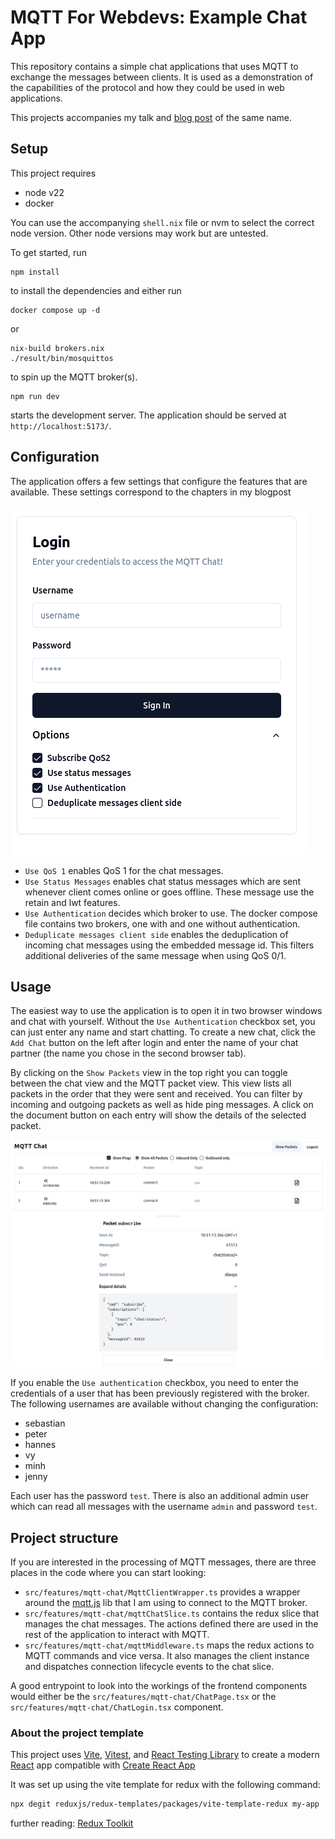 # MQTT For Webdevs: Example Chat App

This repository contains a simple chat applications that uses MQTT to exchange the messages between clients.
It is used as a demonstration of the capabilities of the protocol and how they could be used in web applications.

This projects accompanies my talk and [blog post](http://sebastian-staffa.eu/posts/mqtt-for-webdevs) of the same name.

## Setup

This project requires

- node v22
- docker

You can use the accompanying `shell.nix` file or nvm to select the correct node version.
Other node versions may work but are untested.

To get started, run

```
npm install
```

to install the dependencies and either run

```
docker compose up -d
```

or

```
nix-build brokers.nix
./result/bin/mosquittos
```

to spin up the MQTT broker(s).

```
npm run dev
```

starts the development server. The application should be served at `http://localhost:5173/`.

## Configuration

The application offers a few settings that configure the features that are available. These
settings correspond to the chapters in my blogpost

![login mask](login.png "Login mask with expanded options")

- `Use QoS 1` enables QoS 1 for the chat messages.
- `Use Status Messages` enables chat status messages which are sent whenever client comes online
  or goes offline. These message use the retain and lwt features.
- `Use Authentication` decides which broker to use. The docker
  compose file contains two brokers, one with and one without authentication.
- `Deduplicate messages client side` enables the deduplication of incoming chat messages using
  the embedded message id. This filters additional deliveries of the same message when using QoS 0/1.

## Usage

The easiest way to use the application is to open it in two browser windows and chat with yourself.
Without the `Use Authentication` checkbox set, you can just enter any name and start chatting. To create a new chat,
click the `Add Chat` button on the left after login and enter the name of your chat partner (the name you chose in the
second browser tab).

By clicking on the `Show Packets` view in the top right you can toggle between the chat view and the MQTT packet view.
This view lists all packets in the order that they were sent and received. You can filter by incoming and outgoing packets
as well as hide ping messages. A click on the document button on each entry will show the details of the selected packet.

![show packet view](show-packets.png "show packet view")

If you enable the `Use authentication` checkbox, you need to enter the credentials of a user that has been
previously registered with the broker. The following usernames are available without changing the configuration:

- sebastian
- peter
- hannes
- vy
- minh
- jenny

Each user has the password `test`. There is also an additional admin user which can read all messages with
the username `admin` and password `test`.

## Project structure

If you are interested in the processing of MQTT messages, there are three places in the code where you can
start looking:

- `src/features/mqtt-chat/MqttClientWrapper.ts` provides a wrapper around the
  [mqtt.js](https://www.npmjs.com/package/mqtt) lib that I am using to connect to the MQTT broker.
- `src/features/mqtt-chat/mqttChatSlice.ts` contains the redux slice that manages the chat messages.
  The actions defined there are used in the rest of the application to interact with MQTT.
- `src/features/mqtt-chat/mqttMiddleware.ts` maps the redux actions to MQTT commands and vice versa. It also manages
  the client instance and dispatches connection lifecycle events to the chat slice.

A good entrypoint to look into the workings of the frontend components would either be the
`src/features/mqtt-chat/ChatPage.tsx` or the `src/features/mqtt-chat/ChatLogin.tsx` component.

### About the project template

This project uses [Vite](https://vitejs.dev/),
[Vitest](https://vitest.dev/), and
[React Testing Library](https://github.com/testing-library/react-testing-library) to create a modern
[React](https://react.dev/) app compatible with [Create React App](https://create-react-app.dev/)

It was set up using the vite template for redux with the following command:

```sh
npx degit reduxjs/redux-templates/packages/vite-template-redux my-app
```

further reading: [Redux Toolkit](https://redux-toolkit.js.org/)
